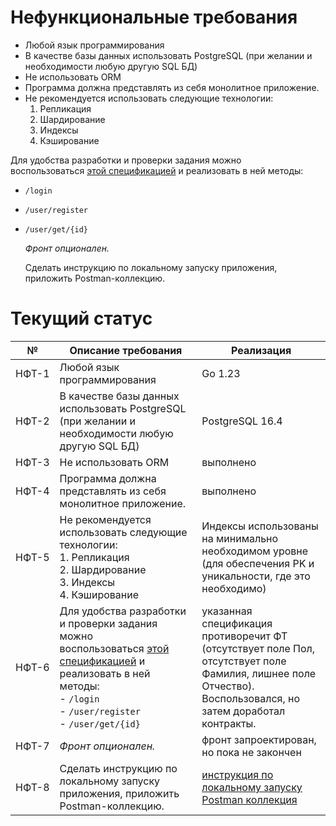 # Нефункциональные требования

- Любой язык программирования
- В качестве базы данных использовать PostgreSQL (при желании и необходимости любую другую SQL БД)
- Не использовать ORM
- Программа должна представлять из себя монолитное приложение.
- Не рекомендуется использовать следующие технологии:
	1. Репликация
	2. Шардирование
	3. Индексы
	4. Кэширование

Для удобства разработки и проверки задания можно воспользоваться [этой спецификацией](https://github.com/OtusTeam/highload/blob/master/homework/openapi.json "этой спецификацией") и реализовать в ней методы:
- `/login`
- `/user/register`
- `/user/get/{id}`  
      
    _Фронт опционален._  
      
    Сделать инструкцию по локальному запуску приложения, приложить Postman-коллекцию.


# Текущий статус


| №     | Описание требования                                                                                                                                                                                                                                                      | Реализация                                                                                                                                                                      |
| ----- | ------------------------------------------------------------------------------------------------------------------------------------------------------------------------------------------------------------------------------------------------------------------------ | ------------------------------------------------------------------------------------------------------------------------------------------------------------------------------- |
| НФТ-1 | Любой язык программирования                                                                                                                                                                                                                                              | Go 1.23                                                                                                                                                                         |
| НФТ-2 | В качестве базы данных использовать PostgreSQL (при желании и необходимости любую другую SQL БД)                                                                                                                                                                         | PostgreSQL 16.4                                                                                                                                                                 |
| НФТ-3 | Не использовать ORM                                                                                                                                                                                                                                                      | выполнено                                                                                                                                                                       |
| НФТ-4 | Программа должна представлять из себя монолитное приложение.                                                                                                                                                                                                             | выполнено                                                                                                                                                                       |
| НФТ-5 | Не рекомендуется использовать следующие технологии:<br>1. Репликация<br>2. Шардирование<br>3. Индексы<br>4. Кэширование                                                                                                                                                  | Индексы использованы на минимально необходимом уровне (для обеспечения PK и уникальности, где это необходимо)                                                                   |
| НФТ-6 | Для удобства разработки и проверки задания можно воспользоваться [этой спецификацией](https://github.com/OtusTeam/highload/blob/master/homework/openapi.json "этой спецификацией") и реализовать в ней методы:<br>- `/login`<br>- `/user/register`<br>- `/user/get/{id}` | указанная спецификация противоречит ФТ (отсутствует поле Пол, отсутствует поле Фамилия, лишнее поле Отчество). Воспользовался, но затем доработал контракты.                    |
| НФТ-7 | _Фронт опционален._                                                                                                                                                                                                                                                      | фронт запроектирован, но пока не закончен                                                                                                                                       |
| НФТ-8 | Сделать инструкцию по локальному запуску приложения, приложить Postman-коллекцию.                                                                                                                                                                                        | [инструкция по локальному запуску](../README)<br>[Postman коллекция](https://github.com/Vasiliy82/otus-hla-homework/blob/main/misc/OTUS%20Homework.postman_collection.json)<br> |

